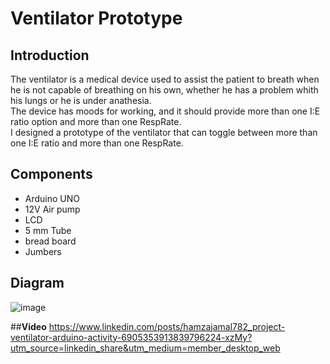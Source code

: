 # Ventilator Prototype

## **Introduction**
The ventilator is a medical device used to assist the patient to breath when he is not capable of breathing on his own, whether he has a problem whith his lungs or he is under anathesia.<br />
The device has moods for working, and it should provide more than one I:E ratio option and more than one RespRate.<br />
I designed a prototype of the ventilator that can toggle between more than one I:E ratio and more than one RespRate.

## **Components**

* Arduino UNO
* 12V Air pump
* LCD
* 5 mm Tube
* bread board
* Jumbers


## **Diagram**
![image](https://user-images.githubusercontent.com/61354965/159890012-bfc39e08-5eb0-40ab-a702-ccfb27cf8e17.png)


##**Video**
https://www.linkedin.com/posts/hamzajamal782_project-ventilator-arduino-activity-6905353913839796224-xzMy?utm_source=linkedin_share&utm_medium=member_desktop_web
